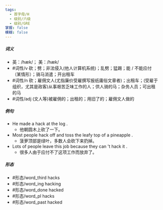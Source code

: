 ```yaml
---
tags:
  - 首字母/H
  - 级别/六级
  - 级别/GRE
掌握: false
模糊: false
---
```

##### 词义
- 英：/hæk/； 美：/hæk/
- #词性/v  砍；劈；非法侵入(他人计算机系统)；乱劈；猛踢；能 / 不能应付（某情形）；骑马消遣；开出租车
- #词性/n  砍；雇佣文人(尤指廉价受雇撰写报纸庸俗文章者)；出租车；(受雇于组织，尤其是政客)从事艰苦乏味工作的人；供人骑的马；杂务人员；可出租的马
- #词性/adj  (文人等)被雇佣的；出租的；用旧了的；雇佣文人做的
##### 例句
- He made a hack at the log .
	- 他朝圆木上砍了一下。
- Most people hack off and toss the leafy top of a pineapple .
	- 菠萝顶部是绿叶，多数人会砍下来扔掉。
- Lots of people leave this job because they can 't hack it .
	- 很多人由于应付不了这项工作而放弃了。
##### 形态
- #形态/word_third hacks
- #形态/word_ing hacking
- #形态/word_done hacked
- #形态/word_pl hacks
- #形态/word_past hacked
